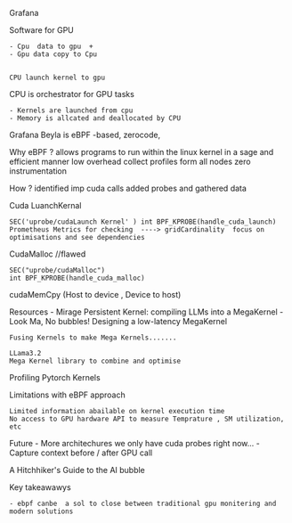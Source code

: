 Grafana 


Software for GPU

    - Cpu  data to gpu  + 
    - Gpu data copy to Cpu 


    CPU launch kernel to gpu
    

CPU is orchestrator for GPU tasks

    - Kernels are launched from cpu
    - Memory is allcated and deallocated by CPU

Grafana Beyla is eBPF -based, zerocode,


Why eBPF ?
    allows programs to run within the linux kernel in a sage and efficient manner
    low overhead 
    collect profiles form all nodes 
    zero instrumentation


How ?
    identified imp cuda calls
    added probes and gathered data


Cuda LuanchKernal
    
    SEC('uprobe/cudaLaunch Kernel' ) int BPF_KPROBE(handle_cuda_launch)
    Prometheus Metrics for checking  ----> gridCardinality  focus on optimisations and see dependencies

CudaMalloc //flawed

    SEC("uprobe/cudaMalloc") 
    int BPF_KPROBE(handle_cuda_malloc) 

cudaMemCpy (Host to device , Device to host)

Resources
    - Mirage Persistent Kernel: compiling LLMs into a MegaKernel
    - Look Ma, No bubbles! Designing a low-latency MegaKernel

    Fusing Kernels to make Mega Kernels....... 

    LLama3.2 
    Mega Kernel library to combine and optimise

Profiling 
    Pytorch Kernels 

Limitations with eBPF approach

    Limited information abailable on kernel execution time
    No access to GPU hardware API to measure Temprature , SM utilization, etc

Future
    - More architechures we only have cuda probes right now...
    - Capture context before / after GPU call

A Hitchhiker's Guide to the AI bubble 

Key takeawawys 

    - ebpf canbe  a sol to close between traditional gpu monitering and modern solutions



